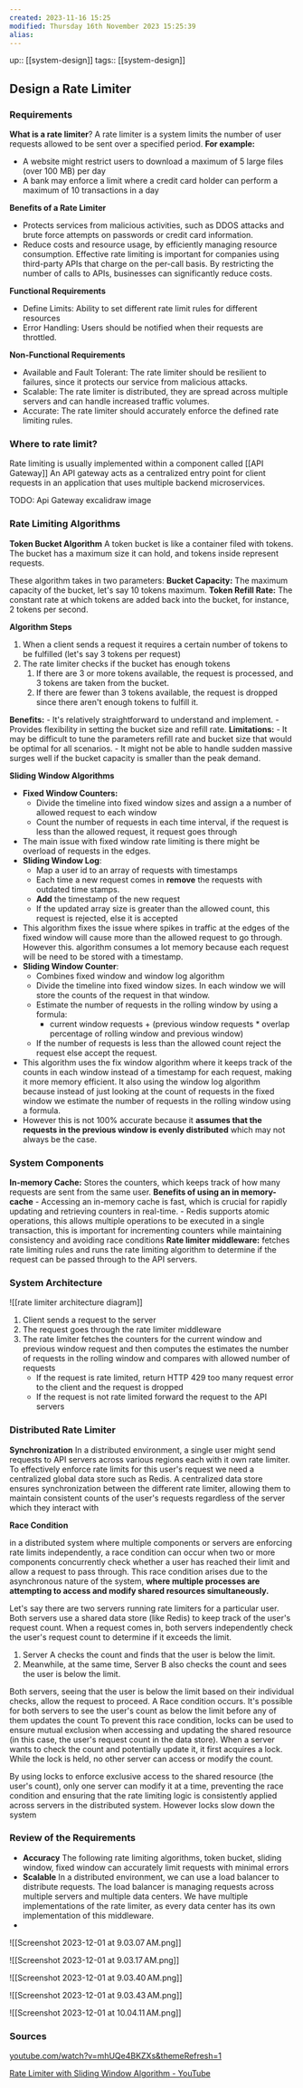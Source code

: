 ```yaml
---
created: 2023-11-16 15:25
modified: Thursday 16th November 2023 15:25:39
alias:
---
```

up::  [[system-design]]
tags:: [[system-design]]

## Design a Rate Limiter

### Requirements
**What is a rate limiter**?
A rate limiter is a system limits the number of user requests allowed to be sent over a specified period.
**For example:**
- A website might restrict users to download a maximum of 5 large files (over 100 MB) per day
- A bank may enforce a limit where a credit card holder can perform a maximum of 10 transactions in a day

**Benefits of a Rate Limiter**
- Protects services from malicious activities, such as DDOS attacks and brute force attempts on passwords or credit card information.
- Reduce costs and resource usage, by efficiently managing resource consumption. Effective rate limiting is important for companies using third-party APIs that charge on the per-call basis. By restricting the number of calls to APIs, businesses can significantly reduce costs.

**Functional Requirements**
- Define Limits: Ability to set different rate limit rules for different resources
- Error Handling: Users should be notified when their requests are throttled.

**Non-Functional Requirements**
- Available and Fault Tolerant: The rate limiter should be resilient to failures, since it protects our service from malicious attacks.
- Scalable: The rate limiter is distributed, they are spread across multiple servers and can handle increased traffic volumes.
- Accurate: The rate limiter should accurately enforce the defined rate limiting rules.

### Where to rate limit?
Rate limiting is usually implemented within a component called [[API Gateway]] An API gateway acts as a centralized entry point for client requests in an application that uses multiple backend microservices.

TODO:  Api Gateway excalidraw image
### Rate Limiting Algorithms
**Token Bucket Algorithm**
A token bucket is like a container filed with tokens. The bucket has a maximum size it can hold, and tokens inside represent requests.

These algorithm takes in two parameters:
**Bucket Capacity:** The maximum capacity of the bucket, let's say 10 tokens maximum.
**Token Refill Rate:** The constant rate at which tokens are added back into the bucket, for instance, 2 tokens per second.

**Algorithm Steps**
1. When a client sends a request it requires a certain number of tokens to be fulfilled (let's say 3 tokens per request)
2. The rate limiter checks if the bucket has enough tokens
	1. If there are 3 or more tokens available, the request is processed, and 3 tokens are taken from the bucket.
	2. If there are fewer than 3 tokens available, the request is dropped since there aren't enough tokens to fulfill it.

**Benefits:**
	- It's relatively straightforward to understand and implement.
	- Provides flexibility in setting the bucket size and refill rate.
**Limitations:**
	- It may be difficult to tune the parameters refill rate and bucket size that would be optimal for all scenarios.
	- It might not be able to handle sudden massive surges well if the bucket capacity is smaller than the peak demand.

**Sliding Window Algorithms**
- **Fixed Window Counters:**
	- Divide the timeline into fixed window sizes and assign a a number of allowed request to each window
	- Count the number of requests in each time interval, if the request is less than the allowed request, it request goes through
- The main issue with fixed window rate limiting is there might be overload of requests in the edges.
- **Sliding Window Log**:
	- Map a user id to an array of requests with timestamps
	- Each time a new request comes in **remove** the requests with outdated time stamps.
	- **Add** the timestamp of the new request
	- If the updated array size is greater than the allowed count, this request is rejected, else it is accepted
- This algorithm fixes the issue where spikes in traffic at the edges of the fixed window will cause more than the allowed request to go through. However this. algorithm consumes a lot memory because each request will be need to be stored with a timestamp.
- **Sliding Window Counter**:
	- Combines fixed window and window log algorithm
	- Divide the timeline into fixed window sizes. In each window we will store the counts of the request in that window.
	- Estimate the number of requests in the rolling window by using a formula:
		- current window requests + (previous window requests * overlap percentage of rolling window and previous window)
	- If the number of requests is less than the allowed count reject the request else accept the request.
- This algorithm uses the fix window algorithm where it keeps track of the counts in each window instead of a timestamp for each request, making it more memory efficient. It also using the window log algorithm because instead of just looking at the count of requests in the fixed window we estimate the number of requests in the rolling window using a formula.
- However this is not 100% accurate because it **assumes that the requests in the previous window is evenly distributed** which may not always be the case.
### System Components
**In-memory Cache:** Stores the counters, which keeps track of how many requests are sent from the same user.
	**Benefits of using an in memory-cache**
	- Accessing an in-memory cache is fast, which is crucial for rapidly updating and retrieving counters in real-time.
	- Redis supports atomic operations, this allows multiple operations to be executed in a single transaction, this is important for incrementing counters while maintaining consistency and avoiding race conditions
**Rate limiter middleware:** fetches rate limiting rules and runs the rate limiting algorithm to determine if the request can be passed through to the API servers.

### System Architecture
![[rate limiter architecture diagram]]
1. Client sends a request to the server
2. The request goes through the rate limiter middleware
3. The rate limiter fetches the counters for the current window and previous window request and then computes the estimates the number of requests in the rolling window and compares with allowed number of requests
	- If the request is rate limited, return HTTP 429 too many request error to the client and the request is dropped
	- If the request is not rate limited forward the request to the API servers

### Distributed Rate Limiter
**Synchronization**
In a distributed environment, a single user might send requests to API servers across various regions each with it own rate limiter. To effectively enforce rate limits for this user's request we need a centralized global data store such as Redis. A centralized data store ensures synchronization between the different rate limiter, allowing them to maintain consistent counts of the user's requests regardless of the server which they interact with

**Race Condition**

in a distributed system where multiple components or servers are enforcing rate limits independently, a race condition can occur when two or more components concurrently check whether a user has reached their limit and allow a request to pass through. This race condition arises due to the asynchronous nature of the system, **where multiple processes are attempting to access and modify shared resources simultaneously.**

Let's say there are two servers running rate limiters for a particular user. Both servers use a shared data store (like Redis) to keep track of the user's request count. When a request comes in, both servers independently check the user's request count to determine if it exceeds the limit.

1. Server A checks the count and finds that the user is below the limit.
2. Meanwhile, at the same time, Server B also checks the count and sees the user is below the limit.

Both servers, seeing that the user is below the limit based on their individual checks, allow the request to proceed.
A Race condition occurs. It's possible for both servers to see the user's count as below the limit before any of them updates the count
To prevent this race condition, locks can be used to ensure mutual exclusion when accessing and updating the shared resource (in this case, the user's request count in the data store). When a server wants to check the count and potentially update it, it first acquires a lock. While the lock is held, no other server can access or modify the count.

By using locks to enforce exclusive access to the shared resource (the user's count), only one server can modify it at a time, preventing the race condition and ensuring that the rate limiting logic is consistently applied across servers in the distributed system.
However locks slow down the system
### Review of the Requirements
- **Accuracy** The following rate limiting algorithms, token bucket, sliding window, fixed window can accurately limit requests with minimal errors
- **Scalable** In a distributed environment, we can use a load balancer to distribute requests. The load balancer is managing requests across multiple servers and multiple data centers. We have multiple implementations of the rate limiter, as every data center has its own implementation of this middleware.
-
![[Screenshot 2023-12-01 at 9.03.07 AM.png]]

![[Screenshot 2023-12-01 at 9.03.17 AM.png]]

![[Screenshot 2023-12-01 at 9.03.40 AM.png]]

![[Screenshot 2023-12-01 at 9.03.43 AM.png]]

![[Screenshot 2023-12-01 at 10.04.11 AM.png]]




### Sources
[youtube.com/watch?v=mhUQe4BKZXs&themeRefresh=1](https://www.youtube.com/watch?v=mhUQe4BKZXs)

[Rate Limiter with Sliding Window Algorithm - YouTube](https://www.youtube.com/watch?v=Ph9odgg8wQ0)
